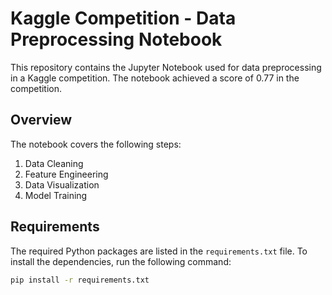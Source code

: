 # Kaggle Competition - Data Preprocessing Notebook

This repository contains the Jupyter Notebook used for data preprocessing in a Kaggle competition. The notebook achieved a score of 0.77 in the competition.

## Overview

The notebook covers the following steps:
1. Data Cleaning
2. Feature Engineering
3. Data Visualization
4. Model Training

## Requirements

The required Python packages are listed in the `requirements.txt` file. To install the dependencies, run the following command:

```bash
pip install -r requirements.txt
